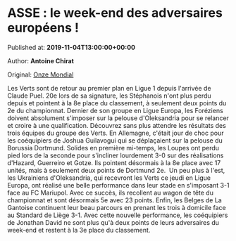 
# ASSE : le week-end des adversaires européens !

Published at: **2019-11-04T13:00:00+00:00**

Author: **Antoine Chirat**

Original: [Onze Mondial](http://www.onzemondial.com/ligue-europa/asse-le-week-end-des-adversaires-europeens-201576)

Les Verts sont de retour au premier plan en Ligue 1 depuis l'arrivée de Claude Puel. 20e lors de sa signature, les Stéphanois n'ont plus perdu depuis et pointent à la 8e place du classement, à seulement deux points du 2e du championnat. Dernier de son groupe en Ligue Europa, les Foréziens doivent absolument s'imposer sur la pelouse d'Oleksandria pour se relancer et croire à une qualification. Découvrez sans plus attendre les résultats des trois équipes du groupe des Verts.
En Allemagne, c'était jour de choc pour les coéquipiers de Joshua Guilavogui qui se déplaçaient sur la pelouse du Borussia Dortmund. Solides en première mi-temps, les Loupes ont perdu pied lors de la seconde pour s'incliner lourdement 3-0 sur des réalisations d'Hazard, Guerreiro et Gotze. Ils pointent désormais à la 8e place avec 17 unités, mais à seulement deux points de Dortmund 2e. 
Un peu plus à l'est, les Ukrainiens d'Oleksandria, qui recevront les Verts ce jeudi en Ligue Europa, ont réalisé une belle performance dans leur stade en s'imposant 3-1 face au FC Mariupol. Avec ce succès, ils recollent au wagon de tête du championnat et sont désormais 5e avec 23 points. Enfin, les Belges de La Gantoise continuent leur beau parcours en prenant les trois à domicile face au Standard de Liège 3-1. Avec cette nouvelle performance, les coéquipiers de Jonathan David ne sont plus qu'à deux points de leurs adversaires du week-end et restent à la 3e place du classement.
